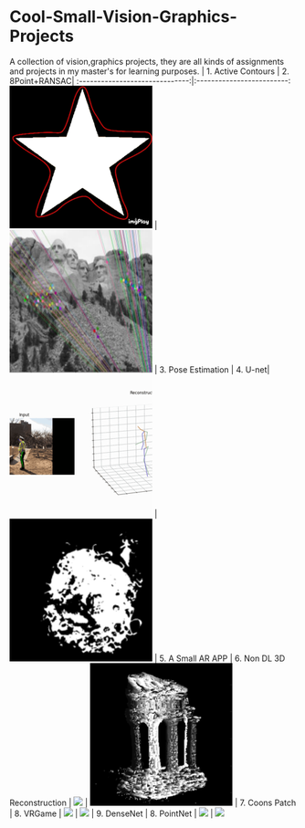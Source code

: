 # Cool-Small-Vision-Graphics-Projects
A collection of vision,graphics projects, they are all kinds of assignments and projects in my master's for learning purposes.
|  1. Active Contours  |  2. 8Point+RANSAC|
:------------------------------:|:-------------------------:
![](./pics/1.gif)  |  ![](./pics/2.png)
| 3. Pose Estimation |  4. U-net|
![](./pics/3.gif)  |  ![](./pics/4.png)
| 5. A Small AR APP        |  6. Non DL 3D Reconstruction |
![](./pics/5.gif)  |  ![](./pics/6.png)
| 7. Coons Patch     |  8. VRGame |
![](./pics/7.gif)  |  ![](./pics/8.gif)
| 9. DenseNet     |  8. PointNet |
![](./pics/7.gif)  |  ![](./pics/8.gif)
